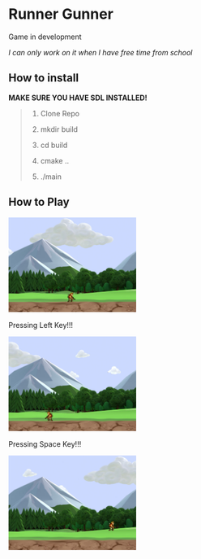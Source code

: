 # Runner Gunner

Game in development

*I can only work on it when I have free time from school*

## How to install

**MAKE SURE YOU HAVE SDL INSTALLED!**

>1. Clone Repo
>
>2. mkdir build
>
>3. cd build
>
>4. cmake ..
>
>5. ./main

## How to Play

<img src="assets/pic0.png" width=50%>

Pressing Left Key!!!

<img src="assets/pic1.png" width=50%>

Pressing Space Key!!!

<img src="assets/pic2.png" width=50%>